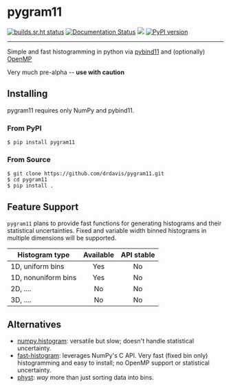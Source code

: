 # pygram11

[![builds.sr.ht status](https://builds.sr.ht/~ddavis/pygram11.svg)](https://builds.sr.ht/~ddavis/pygram11?)
[![Documentation Status](https://readthedocs.org/projects/pygram11/badge/?version=latest)](https://pygram11.readthedocs.io/en/latest/?badge=latest)
![](https://img.shields.io/pypi/pyversions/pygram11.svg?colorB=blue&style=flat)
[![PyPI version](https://img.shields.io/pypi/v/pygram11.svg?colorB=486b87&style=flat)](https://pypi.org/project/pygram11/)

------

Simple and fast histogramming in python via
[pybind11](https://github.com/pybind/pybind11) and (optionally)
[OpenMP](https://www.openmp.org/)

Very much pre-alpha -- **use with caution**

## Installing

pygram11 requires only NumPy and pybind11.

### From PyPI

```none
$ pip install pygram11
```

### From Source

```none
$ git clone https://github.com/drdavis/pygram11.git
$ cd pygram11
$ pip install .
```

## Feature Support

`pygram11` plans to provide fast functions for generating histograms
and their statistical uncertainties. Fixed and variable width binned
histograms in multiple dimensions will be supported.

| Histogram type      | Available | API stable |
| --------------------|:---------:|:----------:|
| 1D, uniform bins    | Yes       | No         |
| 1D, nonuniform bins | Yes       | No         |
| 2D, ....            | No        | No         |
| 3D, ....            | No        | No         |

## Alternatives

- [numpy.histogram](https://docs.scipy.org/doc/numpy/reference/generated/numpy.histogram.html):
  versatile but slow; doesn't handle statistical uncertainty.
- [fast-histogram](https://github.com/astrofrog/fast-histogram):
  leverages NumPy's C API. Very fast (fixed bin only) histogramming
  and easy to install; no OpenMP support or statistical uncertainty.
- [physt](https://github.com/janpipek/physt): *way* more than just
  sorting data into bins.
